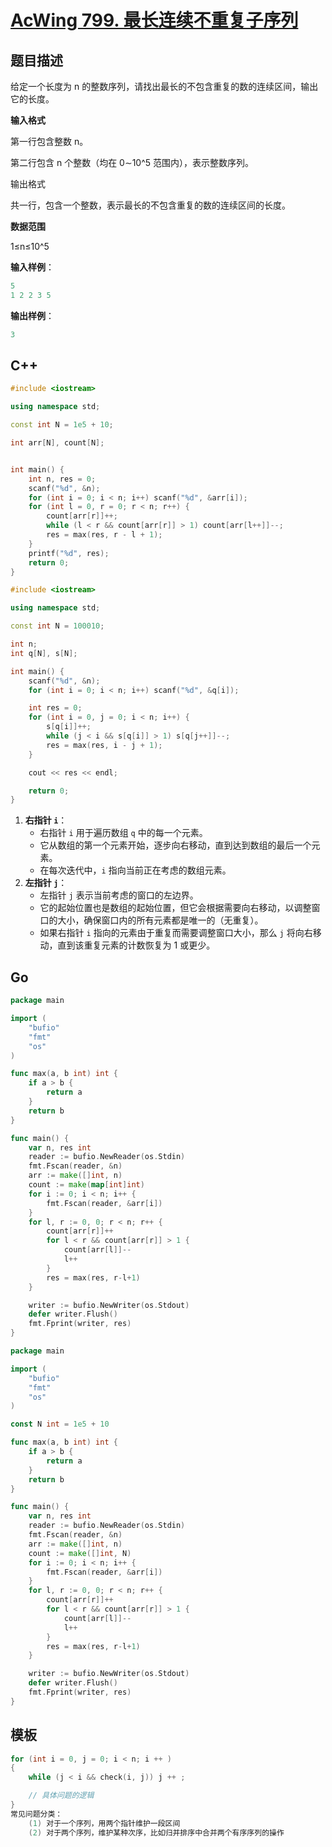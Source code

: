 # [AcWing 799. 最长连续不重复子序列](https://www.acwing.com/problem/content/801/)

## 题目描述

给定一个长度为 n 的整数序列，请找出最长的不包含重复的数的连续区间，输出它的长度。

**输入格式**

第一行包含整数 n。

第二行包含 n 个整数（均在 0∼10^5 范围内），表示整数序列。

输出格式

共一行，包含一个整数，表示最长的不包含重复的数的连续区间的长度。

**数据范围**

1≤n≤10^5

**输入样例**：

```cpp
5
1 2 2 3 5
```

**输出样例**：

```cpp
3
```

## C++

```cpp
#include <iostream>

using namespace std;

const int N = 1e5 + 10;

int arr[N], count[N];


int main() {
    int n, res = 0;
    scanf("%d", &n);
    for (int i = 0; i < n; i++) scanf("%d", &arr[i]);
    for (int l = 0, r = 0; r < n; r++) {
        count[arr[r]]++;
        while (l < r && count[arr[r]] > 1) count[arr[l++]]--;
        res = max(res, r - l + 1);
    }
    printf("%d", res);
    return 0;
}
```

```cpp
#include <iostream>

using namespace std;

const int N = 100010;

int n;
int q[N], s[N];

int main() {
    scanf("%d", &n);
    for (int i = 0; i < n; i++) scanf("%d", &q[i]);

    int res = 0;
    for (int i = 0, j = 0; i < n; i++) {
        s[q[i]]++;
        while (j < i && s[q[i]] > 1) s[q[j++]]--;
        res = max(res, i - j + 1);
    }

    cout << res << endl;

    return 0;
}
```

1. **右指针 `i`**：
   - 右指针 `i` 用于遍历数组 `q` 中的每一个元素。
   - 它从数组的第一个元素开始，逐步向右移动，直到达到数组的最后一个元素。
   - 在每次迭代中，`i` 指向当前正在考虑的数组元素。
2. **左指针 `j`**：
   - 左指针 `j` 表示当前考虑的窗口的左边界。
   - 它的起始位置也是数组的起始位置，但它会根据需要向右移动，以调整窗口的大小，确保窗口内的所有元素都是唯一的（无重复）。
   - 如果右指针 `i` 指向的元素由于重复而需要调整窗口大小，那么 `j` 将向右移动，直到该重复元素的计数恢复为 1 或更少。

## Go

```go
package main

import (
	"bufio"
	"fmt"
	"os"
)

func max(a, b int) int {
	if a > b {
		return a
	}
	return b
}

func main() {
	var n, res int
	reader := bufio.NewReader(os.Stdin)
	fmt.Fscan(reader, &n)
	arr := make([]int, n)
	count := make(map[int]int)
	for i := 0; i < n; i++ {
		fmt.Fscan(reader, &arr[i])
	}
	for l, r := 0, 0; r < n; r++ {
		count[arr[r]]++
		for l < r && count[arr[r]] > 1 {
			count[arr[l]]--
			l++
		}
		res = max(res, r-l+1)
	}

	writer := bufio.NewWriter(os.Stdout)
	defer writer.Flush()
	fmt.Fprint(writer, res)
}
```

```go
package main

import (
	"bufio"
	"fmt"
	"os"
)

const N int = 1e5 + 10

func max(a, b int) int {
	if a > b {
		return a
	}
	return b
}

func main() {
	var n, res int
	reader := bufio.NewReader(os.Stdin)
	fmt.Fscan(reader, &n)
	arr := make([]int, n)
	count := make([]int, N)
	for i := 0; i < n; i++ {
		fmt.Fscan(reader, &arr[i])
	}
	for l, r := 0, 0; r < n; r++ {
		count[arr[r]]++
		for l < r && count[arr[r]] > 1 {
			count[arr[l]]--
			l++
		}
		res = max(res, r-l+1)
	}

	writer := bufio.NewWriter(os.Stdout)
	defer writer.Flush()
	fmt.Fprint(writer, res)
}
```

## 模板

```cpp
for (int i = 0, j = 0; i < n; i ++ )
{
    while (j < i && check(i, j)) j ++ ;

    // 具体问题的逻辑
}
常见问题分类：
    (1) 对于一个序列，用两个指针维护一段区间
    (2) 对于两个序列，维护某种次序，比如归并排序中合并两个有序序列的操作
```

